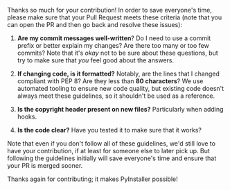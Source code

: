 Thanks so much for your contribution! In order to save everyone's time,
please make sure that your Pull Request meets these criteria (note that
you can open the PR and then go back and resolve these issues):

1. **Are my commit messages well-written**? Do I need to use a commit
   prefix or better explain my changes? Are there too many or too few
   commits? Note that it's *okay* not to be sure about these questions,
   but try to make sure that *you* feel good about the answers.
   
2. **If changing code, is it formatted?** Notably, are the lines that
   I changed compliant with PEP 8? Are they less than **80 characters**?
   We use automated tooling to ensure new code quality, but existing
   code doesn't always meet these guidelines, so it shouldn't be used
   as a reference.

3. **Is the copyright header present on new files?** Particularly
   when adding hooks.
   
4. **Is the code clear?** Have you tested it to make sure that it
   works?

Note that even if you don't follow all of these guidelines, we'd still
love to have your contribution, if at least for someone else to later
pick up. But following the guidelines initially will save everyone's
time and ensure that your PR is merged sooner.

Thanks again for contributing; it makes PyInstaller possible!
